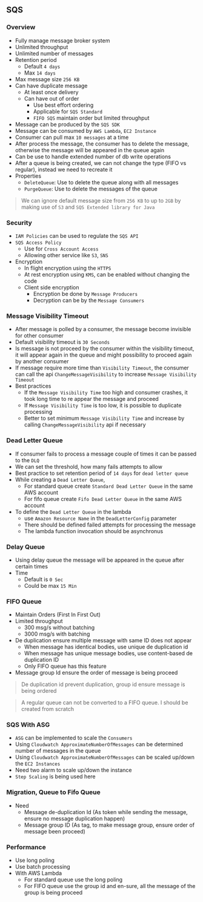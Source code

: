 ## SQS

### Overview

- Fully manage message broker system
- Unlimited throughput
- Unlimited number of messages
- Retention period
  - Default `4 days`
  - Max `14 days`
- Max message size `256 KB`
- Can have duplicate message
  - At least once delivery
  - Can have out of order
    - Use best effort ordering
    - Applicable for `SQS Standard`
    - `FIFO SQS` maintain order but limited throughput
- Message can be produced by the `SQS SDK`
- Message can be consumed by `AWS Lambda`, `EC2 Instance`
- Consumer can pull max `10 messages` at a time
- After process the message, the consumer has to delete the message, otherwise the message will be appeared in the queue again
- Can be use to handle extended number of db write operations
- After a queue is being created, we can not change the type (FIFO vs regular), instead we need to recreate it
- Properties
  - `DeleteQueue`: Use to delete the queue along with all messages
  - `PurgeQueue`: Use to delete the messages of the queue

> We can ignore default message size from `256 KB` to up to `2GB` by making use of `S3` and `SQS Extended library for Java`

### Security

- `IAM Policies` can be used to regulate the `SQS API`
- `SQS Access Policy`
  - Use for `Cross Account Access`
  - Allowing other service like `S3`, `SNS`
- Encryption
  - In flight encryption using the `HTTPS`
  - At rest encryption using `KMS`, can be enabled without changing the code
  - Client side encryption
    - Encryption be done by `Message Producers`
    - Decryption can be by the `Message Consumers`

### Message Visibility Timeout

- After message is polled by a consumer, the message become invisible for other consumer
- Default visibility timeout is `30 Seconds`
- Is message is not proceed by the consumer within the visibility timeout, it will appear again in the queue and might possibility to proceed again by another consumer
- If message require more time than `Visibility Timeout`, the consumer can call the api `ChangeMessageVisibility` to increase `Message Visibility Timeout`
- Best practices
  - If the `Message Visibility Time` too high and consumer crashes, it took long time to re appear the message and proceed
  - If `Message Visibility Time` is too low, it is possible to duplicate processing
  - Better to set minimum `Message Visibility Time` and increase by calling `ChangeMessageVisibility` api if necessary

### Dead Letter Queue

- If consumer fails to process a message couple of times it can be passed to the `DLQ`
- We can set the threshold, how many fails attempts to allow
- Best practice to set retention period of `14 days` for `dead letter queue`
- While creating a `Dead Letter Queue`,
  - For standard queue create `Standard Dead Letter Queue` in the same AWS account
  - For fifo queue create `Fifo Dead Letter Queue` in the same AWS account
- To define the `Dead Letter Queue` in the lambda
  - use `Amazon Resource Name` in the `DeadLetterConfig` parameter
  - There should be defined failed attempts for processing the message
  - The lambda function invocation should be asynchronus

### Delay Queue

- Using delay queue the message will be appeared in the queue after certain times
- Time
  - Default is `0 Sec`
  - Could be max `15 Min`

### FIFO Queue

- Maintain Orders (First In First Out)
- Limited throughput
  - 300 msg/s without batching
  - 3000 msg/s with batching
- De duplication ensure multiple message with same ID does not appear
  - When message has identical bodies, use unique de duplication id
  - When message has unique message bodies, use content-based de duplication ID
  - Only FIFO queue has this feature
- Message group Id ensure the order of message is being proceed

> De duplication id prevent duplication, group id ensure message is being ordered

> A regular queue can not be converted to a FIFO queue. I should be created from scratch

### SQS With ASG

- `ASG` can be implemented to scale the `Consumers`
- Using `Cloudwatch ApproximateNumberOfMessages` can be determined number of messages in the queue
- Using `Cloudwatch ApproximateNumberOfMessages` can be scaled up/down the `EC2 Instances`
- Need two alarm to scale up/down the instance
- `Step Scaling` is being used here

### Migration, Queue to Fifo Queue

- Need
  - Message de-duplication Id (As token while sending the message, ensure no message duplication happen)
  - Message group ID (As tag, to make message group, ensure order of message been proceed)

### Performance

- Use long poling
- Use batch processing
- With AWS Lambda
  - For standard queue use the long poling
  - For FIFO queue use the group id and en-sure, all the message of the group is being proceed

